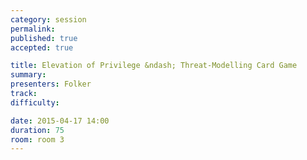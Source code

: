 ```yaml
---
category: session
permalink:
published: true
accepted: true

title: Elevation of Privilege &ndash; Threat-Modelling Card Game
summary:
presenters: Folker
track:
difficulty:

date: 2015-04-17 14:00
duration: 75
room: room 3
---
```


<!-- This is an empty session so it doesn't need visible content -->
